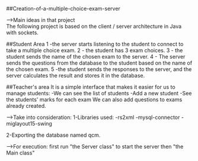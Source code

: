 ##Creation-of-a-multiple-choice-exam-server


-->Main ideas in that project  
The following project is based on the client / server architecture in Java with sockets.

##Student Area
1 -the server starts listening to the student to connect to take a multiple choice exam.
2 - the student has 3 exam choices.
3 - the student sends the name of the chosen exam to the server.
4 - The server sends the questions from the database to the student based on the name of the chosen exam.
5 -the student sends the responses to the server, and the server calculates the result and stores it in the database.

##Teacher's area
It is a simple interface that makes it easier for us to manage students:
  -We can see the list of students
  -Add a new student
  -See the students' marks for each exam
We can also add questions to exams already created.


-->Take into consideration:
1-Libraries used:
  -rs2xml
  -mysql-connector
  -miglayout15-swing
  
  2-Exporting the database named qcm.
  
-->For execution: first run "the Server class" to start the server then "the Main class"
  
